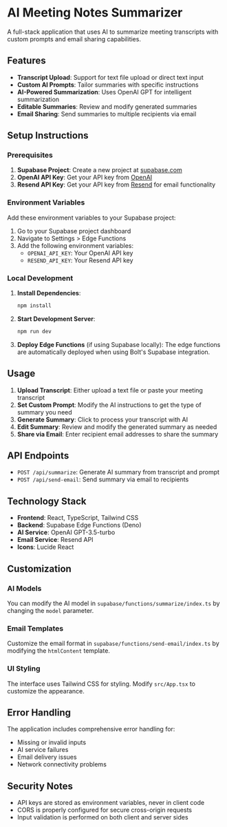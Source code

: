 # AI Meeting Notes Summarizer

A full-stack application that uses AI to summarize meeting transcripts with custom prompts and email sharing capabilities.

## Features

- **Transcript Upload**: Support for text file upload or direct text input
- **Custom AI Prompts**: Tailor summaries with specific instructions
- **AI-Powered Summarization**: Uses OpenAI GPT for intelligent summarization
- **Editable Summaries**: Review and modify generated summaries
- **Email Sharing**: Send summaries to multiple recipients via email

## Setup Instructions

### Prerequisites

1. **Supabase Project**: Create a new project at [supabase.com](https://supabase.com)
2. **OpenAI API Key**: Get your API key from [OpenAI](https://platform.openai.com/api-keys)
3. **Resend API Key**: Get your API key from [Resend](https://resend.com) for email functionality

### Environment Variables

Add these environment variables to your Supabase project:

1. Go to your Supabase project dashboard
2. Navigate to Settings > Edge Functions
3. Add the following environment variables:
   - `OPENAI_API_KEY`: Your OpenAI API key
   - `RESEND_API_KEY`: Your Resend API key

### Local Development

1. **Install Dependencies**:
   ```bash
   npm install
   ```

2. **Start Development Server**:
   ```bash
   npm run dev
   ```

3. **Deploy Edge Functions** (if using Supabase locally):
   The edge functions are automatically deployed when using Bolt's Supabase integration.

## Usage

1. **Upload Transcript**: Either upload a text file or paste your meeting transcript
2. **Set Custom Prompt**: Modify the AI instructions to get the type of summary you need
3. **Generate Summary**: Click to process your transcript with AI
4. **Edit Summary**: Review and modify the generated summary as needed
5. **Share via Email**: Enter recipient email addresses to share the summary

## API Endpoints

- `POST /api/summarize`: Generate AI summary from transcript and prompt
- `POST /api/send-email`: Send summary via email to recipients

## Technology Stack

- **Frontend**: React, TypeScript, Tailwind CSS
- **Backend**: Supabase Edge Functions (Deno)
- **AI Service**: OpenAI GPT-3.5-turbo
- **Email Service**: Resend API
- **Icons**: Lucide React

## Customization

### AI Models
You can modify the AI model in `supabase/functions/summarize/index.ts` by changing the `model` parameter.

### Email Templates
Customize the email format in `supabase/functions/send-email/index.ts` by modifying the `htmlContent` template.

### UI Styling
The interface uses Tailwind CSS for styling. Modify `src/App.tsx` to customize the appearance.

## Error Handling

The application includes comprehensive error handling for:
- Missing or invalid inputs
- AI service failures
- Email delivery issues
- Network connectivity problems

## Security Notes

- API keys are stored as environment variables, never in client code
- CORS is properly configured for secure cross-origin requests
- Input validation is performed on both client and server sides